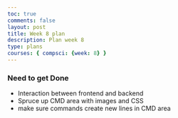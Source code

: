 ```yaml
---
toc: true
comments: false
layout: post
title: Week 8 plan
description: Plan week 8
type: plans
courses: { compsci: {week: 8} }
---
```


### Need to get Done
- Interaction between frontend and backend
- Spruce up CMD area with images and CSS
- make sure commands create new lines in CMD area
